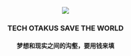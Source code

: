 <p align="center">
  <img src="https://github-readme-stats.vercel.app/api?username=catmoe&show_icons=true&hide_border=true">
  <h3 align="center">TECH OTAKUS SAVE THE WORLD</h3>
  <h4 align="center">梦想和现实之间的沟壑，要用钱来填</h4>
</p>
